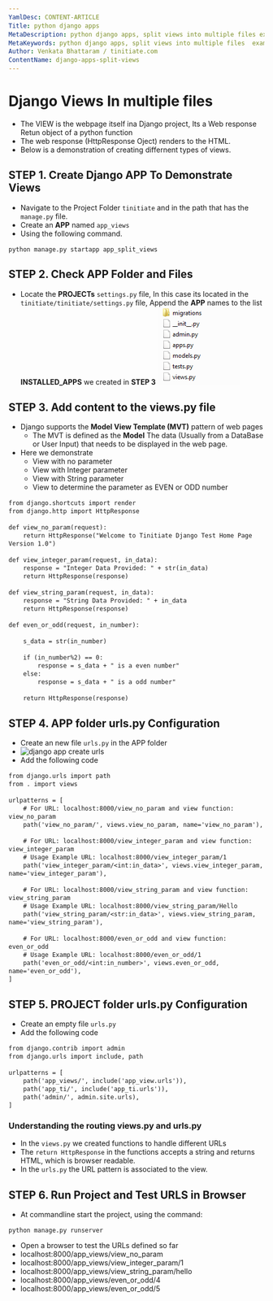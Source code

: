 ```yaml
---
YamlDesc: CONTENT-ARTICLE
Title: python django apps
MetaDescription: python django apps, split views into multiple files example code, tutorials
MetaKeywords: python django apps, split views into multiple files  example code, tutorials
Author: Venkata Bhattaram / tinitiate.com
ContentName: django-apps-split-views
---
```


# Django Views In multiple files
* The VIEW is the webpage itself ina Django project, Its a Web response 
  Retun object of a python function 
* The web response (HttpResponse Oject) renders to the HTML.
* Below is a demonstration of creating differnent types of views.


## STEP 1. Create Django APP To Demonstrate Views
* Navigate to the Project Folder `tinitiate` and in the path that has the 
  `manage.py` file.
* Create an **APP** named `app_views`
* Using the following command.
```
python manage.py startapp app_split_views
```


## STEP 2. Check APP Folder and Files
* Locate the **PROJECTs** `settings.py` file, In this case its located in the 
  `tinitiate/tinitiate/settings.py` file, Append the **APP** names to the 
  list **INSTALLED_APPS**  we created in **STEP 3**
![django app folder structure](django-app-folder-structure.png "django app folder structure")


## STEP 3. Add content to the views.py file
* Django supports the **Model View Template (MVT)** pattern of web pages
  * The MVT is defined as the **Model** The data (Usually from a DataBase or
    User Input) that needs to be displayed in the web page.
* Here we demonstrate 
  * View with no parameter
  * View with Integer parameter
  * View with String parameter
  * View to determine the parameter as EVEN or ODD number
```
from django.shortcuts import render
from django.http import HttpResponse

def view_no_param(request):
    return HttpResponse("Welcome to Tinitiate Django Test Home Page Version 1.0")

def view_integer_param(request, in_data):
    response = "Integer Data Provided: " + str(in_data)
    return HttpResponse(response)

def view_string_param(request, in_data):
    response = "String Data Provided: " + in_data
    return HttpResponse(response)

def even_or_odd(request, in_number):
    
    s_data = str(in_number)

    if (in_number%2) == 0:
        response = s_data + " is a even number"
    else:
        response = s_data + " is a odd number"

    return HttpResponse(response)
```


## STEP 4. APP folder urls.py Configuration
* Create an new file `urls.py` in the APP folder
* ![django app create urls](django-app-create-urls-py.png "django app create urls")
* Add the following code
```
from django.urls import path
from . import views

urlpatterns = [
    # For URL: localhost:8000/view_no_param and view function: view_no_param
    path('view_no_param/', views.view_no_param, name='view_no_param'),

    # For URL: localhost:8000/view_integer_param and view function: view_integer_param
    # Usage Example URL: localhost:8000/view_integer_param/1
    path('view_integer_param/<int:in_data>', views.view_integer_param, name='view_integer_param'),

    # For URL: localhost:8000/view_string_param and view function: view_string_param
    # Usage Example URL: localhost:8000/view_string_param/Hello
    path('view_string_param/<str:in_data>', views.view_string_param, name='view_string_param'),
    
    # For URL: localhost:8000/even_or_odd and view function: even_or_odd
    # Usage Example URL: localhost:8000/even_or_odd/1
    path('even_or_odd/<int:in_number>', views.even_or_odd, name='even_or_odd'),
]
```


## STEP 5. PROJECT folder urls.py Configuration
* Create an empty file `urls.py`
* Add the following code
```
from django.contrib import admin
from django.urls import include, path

urlpatterns = [
    path('app_views/', include('app_view.urls')),
    path('app_ti/', include('app_ti.urls')),
    path('admin/', admin.site.urls),
]
```

### Understanding the routing views.py and urls.py
* In the `views.py` we created functions to handle different URLs
* The `return HttpResponse` in the functions accepts a string and returns 
  HTML, which is browser readable.
* In the `urls.py` the URL pattern is associated to the view.<function-name>


## STEP 6. Run Project and Test URLS in Browser
* At commandline start the project, using the command:
```
python manage.py runserver
```
* Open a browser to test the URLs defined so far
 * localhost:8000/app_views/view_no_param
 * localhost:8000/app_views/view_integer_param/1
 * localhost:8000/app_views/view_string_param/hello
 * localhost:8000/app_views/even_or_odd/4
 * localhost:8000/app_views/even_or_odd/5
